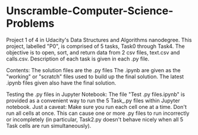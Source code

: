 # Unscramble-Computer-Science-Problems
Project 1 of 4 in Udacity's Data Structures and Algorithms nanodegree. This project, labelled "P0", is comprised of 5 tasks, Task0 through Task4. The objective is to open, sort, and return data from 2 csv files, text.csv and calls.csv. Description of each task is given in each .py file.

Contents:
The solution files are the .py files
The .ipynb are given as the "working" or "scratch" files used to build up the final solution. The latest .ipynb files given also have the final solution.

Testing the .py files in Jupyter Notebook:
The file "Test .py files.ipynb" is provided as a convenient way to run the 5 Task_.py files within Jupyter notebook. Just a caveat: Make sure you run each cell one at a time. Don't run all cells at once.  This can cause one or more .py files to run incorrectly or incompletely (in particular, Task2.py doesn't behave nicely when all 5 Task cells are run simultaneously).
